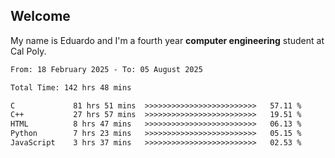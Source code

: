 ## Welcome

 My name is Eduardo and I'm a fourth year **computer engineering** student at Cal Poly.

<!--START_SECTION:waka-->

```txt
From: 18 February 2025 - To: 05 August 2025

Total Time: 142 hrs 48 mins

C             81 hrs 51 mins  >>>>>>>>>>>>>>>>>>>>>>>>>   57.11 %
C++           27 hrs 57 mins  >>>>>>>>>>>>>>>>>>>>>>>>>   19.51 %
HTML          8 hrs 47 mins   >>>>>>>>>>>>>>>>>>>>>>>>>   06.13 %
Python        7 hrs 23 mins   >>>>>>>>>>>>>>>>>>>>>>>>>   05.15 %
JavaScript    3 hrs 37 mins   >>>>>>>>>>>>>>>>>>>>>>>>>   02.53 %
```

<!--END_SECTION:waka-->

<!--
**lalog12/lalog12** is a ✨ _special_ ✨ repository because its `README.md` (this file) appears on your GitHub profile.

Here are some ideas to get you started:

- 🔭 I’m currently working on ...
- 🌱 I’m currently learning ...
- 👯 I’m looking to collaborate on ...
- 🤔 I’m looking for help with ...
- 💬 Ask me about ...
- 📫 How to reach me: ...
- 😄 Pronouns: ...
- ⚡ Fun fact: ...
-->
